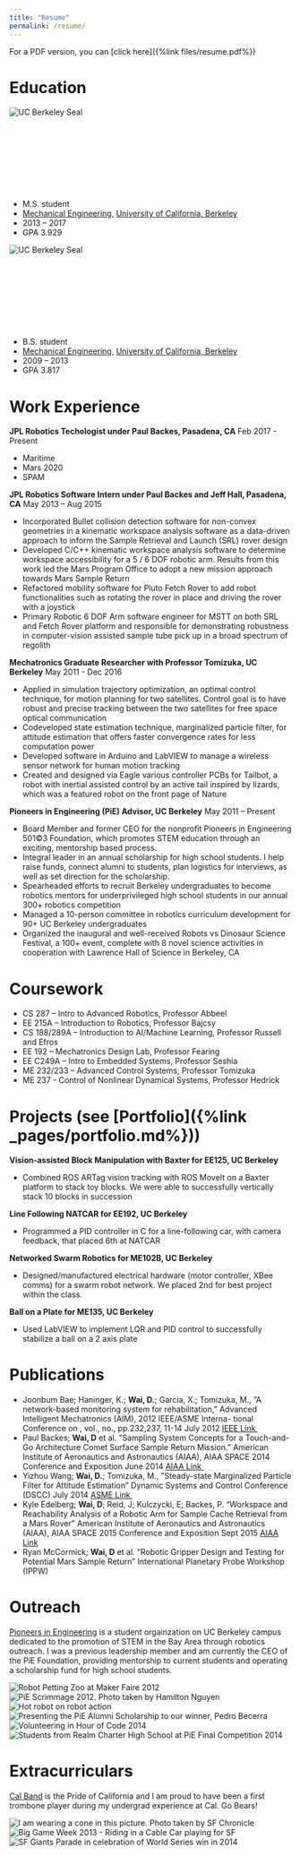```yaml
---
title: "Resume"
permalink: /resume/
---
```


For a PDF version, you can [click here]({%link files/resume.pdf%})

# Education

<div class="container-20-80">
    <div class="item left" style="height:150px">
        <img src="{%link images/resume/ucb_seal2.png%}" alt="UC Berkeley Seal" />
    </div>
    <div class="item right">
        <ul>
            <li>M.S. student</li>
            <li><a href="http://me.berkeley.edu/">Mechanical Engineering</a>, <a href="http://berkeley.edu/index.html">University of California, Berkeley</a></li>
            <li>2013 &ndash; 2017</li>
            <li>GPA 3.929</li>
        </ul>
    </div>
    <div class="item left" style="height:150px">
        <img src="{%link images/resume/ucb_seal.png%}" alt="UC Berkeley Seal" />
    </div>
    <div class="item right">
        <ul>
            <li>B.S. student</li>
            <li><a href="http://me.berkeley.edu/">Mechanical Engineering</a>, <a href="http://berkeley.edu/index.html">University of California, Berkeley</a></li>
            <li>2009 &ndash; 2013</li>
            <li>GPA 3.817</li>
        </ul>
    </div>
</div>



# Work Experience

**JPL Robotics Techologist under Paul Backes, Pasadena, CA** Feb 2017 - Present
- Maritime
- Mars 2020
- SPAM

**JPL Robotics Software Intern under Paul Backes and Jeff Hall, Pasadena, CA** May 2013 – Aug 2015

-   Incorporated Bullet collision detection software for non-convex geometries in a kinematic workspace analysis software as a data-driven approach to inform the Sample Retrieval and Launch (SRL) rover design
-   Developed C/C++ kinematic workspace analysis software to determine workspace accessibility for a 5 / 6 DOF robotic arm. Results from this work led the Mars Program Office to adopt a new mission approach towards Mars Sample Return
-   Refactored mobility software for Pluto Fetch Rover to add robot functionalities such as rotating the rover in place and driving the rover with a joystick
-   Primary Robotic 6 DOF Arm software engineer for MSTT on both SRL and Fetch Rover platform and responsible for demonstrating robustness in computer-vision assisted sample tube pick up in a broad spectrum of regolith

**Mechatronics Graduate Researcher with Professor Tomizuka, UC Berkeley** May 2011 - Dec 2016

-   Applied in simulation trajectory optimization, an optimal control technique, for motion planning for two satellites. Control goal is to have robust and precise tracking between the two satellites for free space optical communication
-   Codeveloped state estimation technique, marginalized particle filter, for attitude estimation that offers faster convergence rates for less computation power
-   Developed software in Arduino and LabVIEW to manage a wireless sensor network for human motion tracking
-   Created and designed via Eagle various controller PCBs for Tailbot, a robot with inertial assisted control by an active tail inspired by lizards, which was a featured robot on the front page of Nature

**Pioneers in Engineering (PiE) Advisor, UC Berkeley** May 2011 – Present

-   Board Member and former CEO for the nonprofit Pioneers in Engineering 501©3 Foundation, which promotes STEM education through an exciting, mentorship based process.
-   Integral leader in an annual scholarship for high school students. I help raise funds, connect alumni to students, plan logistics for interviews, as well as set direction for the scholarship.
-   Spearheaded efforts to recruit Berkeley undergraduates to become robotics mentors for underprivileged high school students in our annual 300+ robotics competition
-   Managed a 10-person committee in robotics curriculum development for 90+ UC Berkeley undergraduates
-   Organized the inaugural and well-received Robots vs Dinosaur Science Festival, a 100+ event, complete with 8 novel science activities in cooperation with Lawrence Hall of Science in Berkeley, CA


# Coursework

- CS 287 – Intro to Advanced Robotics, Professor Abbeel
- EE 215A – Introduction to Robotics, Professor Bajcsy
- CS 188/289A – Introduction to AI/Machine Learning, Professor Russell and Efros
- EE 192 – Mechatronics Design Lab, Professor Fearing
- EE C249A – Intro to Embedded Systems, Professor Seshia
- ME 232/233 – Advanced Control Systems, Professor Tomizuka
- ME 237  - Control of Nonlinear Dynamical Systems, Professor Hedrick


# Projects (see [Portfolio]({%link _pages/portfolio.md%}))

**Vision-assisted Block Manipulation with Baxter for EE125, UC Berkeley**

-   Combined ROS ARTag vision tracking with ROS MoveIt on a Baxter platform to stack toy blocks. We were able to successfully vertically stack 10 blocks in succession

**Line Following NATCAR for EE192, UC Berkeley**

-   Programmed a PID controller in C for a line-following car, with camera feedback, that placed 6th at NATCAR

**Networked Swarm Robotics for ME102B, UC Berkeley**

-   Designed/manufactured electrical hardware (motor controller, XBee comms) for a swarm robot network. We placed 2nd for best project within the class.

**Ball on a Plate for ME135, UC Berkeley**

-   Used LabVIEW to implement LQR and PID control to successfully stabilize a ball on a 2 axis plate


# Publications

- Joonbum Bae; Haninger, K.; **Wai, D.**; Garcia, X.; Tomizuka, M., ”A network-based monitoring system for rehabilitation,” Advanced Intelligent Mechatronics (AIM), 2012 IEEE/ASME Interna- tional Conference on , vol., no., pp.232,237, 11-14 July 2012 [IEEE Link ](http://ieeexplore.ieee.org/document/6265884/?arnumber=6265884)
- Paul Backes; **Wai, D** et al. ”Sampling System Concepts for a Touch-and-Go Architecture Comet Surface Sample Return Mission.” American Institute of Aeronautics and Astronautics (AIAA), AIAA SPACE 2014 Conference and Exposition June 2014 [AIAA Link ](http://arc.aiaa.org/doi/abs/10.2514/6.2014-4379)
- Yizhou Wang; **Wai, D.**; Tomizuka, M., ”Steady-state Marginalized Particle Filter for Attitude Estimation” Dynamic Systems and Control Conference (DSCC) July 2014  [ASME Link ](http://proceedings.asmedigitalcollection.asme.org/proceeding.aspx?articleid=2086182)
- Kyle Edelberg; **Wai, D**; Reid, J; Kulczycki, E; Backes, P. “Workspace and Reachability Analysis of a Robotic Arm for Sample Cache Retrieval from a Mars Rover” American Institute of Aeronautics and Astronautics (AIAA), AIAA SPACE 2015 Conference and Exposition Sept 2015 [AIAA Link](http://arc.aiaa.org/doi/10.2514/6.2015-4538)
- Ryan McCormick; **Wai, D** et al. “Robotic Gripper Design and Testing for Potential Mars Sample Return” International Planetary Probe Workshop (IPPW)


# Outreach

<a href="https://pioneers.berkeley.edu/home/">Pioneers in Engineering</a> is a student orgainzation on UC Berkeley campus dedicated to the promotion of STEM in the Bay Area through robotics outreach. I was a previous leadership member and am currently the CEO of the PiE Foundation, providing mentorship to current students and operating a scholarship fund for high school students.

<div class="container-imgs">
    <div class="item-img">
        <img src="{%link images/resume/pie1.jpg%}" alt="Robot Petting Zoo at Maker Faire 2012">
    </div>
    <div class="item-img">
        <img src="{%link images/resume/pie2.jpg%}" alt="PiE Scrimmage 2012. Photo taken by Hamilton Nguyen">
    </div>
    <div class="item-img">
        <img src="{%link images/resume/pie3.jpg%}" alt="Hot robot on robot action">
    </div>
    <div class="item-img">
        <img src="{%link images/resume/pie4.jpg%}" alt="Presenting the PiE Alumni Scholarship to our winner, Pedro Becerra">
    </div>
    <div class="item-img">
        <img src="{%link images/resume/pie5.jpg%}" alt="Volunteering in Hour of Code 2014">
    </div>
    <div class="item-img">
        <img src="{%link images/resume/pie6.jpg%}" alt="Students from Realm Charter High School at PiE Final Competition 2014">
    </div>
</div>


# Extracurriculars

<a href="http://calband.berkeley.edu/">Cal Band</a> is the Pride of California and I am proud to have been a first trombone player during my undergrad experience at Cal. Go Bears!

<div class="container-imgs">
    <div class="item-img">
        <img src="{%link images/resume/calband1.jpg%}" alt="I am wearing a cone in this picture. Photo taken by SF Chronicle">
    </div>
    <div class="item-img">
        <img src="{%link images/resume/calband2.jpg%}" alt="Big Game Week 2013 - Riding in a Cable Car playing for SF">
    </div>
    <div class="item-img">
        <img src="{%link images/resume/calband3.jpg%}" alt="SF Giants Parade in celebration of World Series win in 2014">
    </div>
</div>
